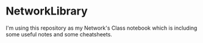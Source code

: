 # NetworkLibrary
I'm using this repository as my Network's Class notebook which is including some useful notes and some cheatsheets.
